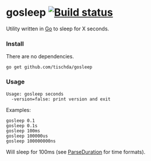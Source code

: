 ﻿# gosleep [![Build status](https://ci.appveyor.com/api/projects/status/7en2vn95tptff7n7?svg=true)](https://ci.appveyor.com/project/tischda/gosleep)

Utility written in [Go](https://www.golang.org) to sleep for X seconds.

### Install

There are no dependencies.

~~~
go get github.com/tischda/gosleep
~~~

### Usage

~~~
Usage: gosleep seconds
  -version=false: print version and exit
~~~

Examples:

~~~
gosleep 0.1
gosleep 0.1s
gosleep 100ms
gosleep 100000us
gosleep 100000000ns
~~~

Will sleep for 100ms (see [ParseDuration](http://golang.org/pkg/time/#ParseDuration) for time formats).

